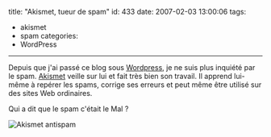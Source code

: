 title: "Akismet, tueur de spam"
id: 433
date: 2007-02-03 13:00:06
tags: 
- akismet
- spam
categories: 
- WordPress
---

Depuis que j'ai passé ce blog sous [Wordpress](http://wordpress.org), je ne suis plus inquiété par le spam. [Akismet](http://akismet.com/) veille sur lui et fait très bien son travail. Il apprend lui-même à repérer les spams, corrige ses erreurs et peut même être utilisé sur des sites Web ordinaires.

Qui a dit que le spam c'était le Mal ?

![Akismet antispam](https://oncletom.io/images/2007/02/akismet-spam.png)